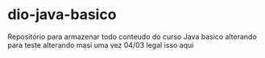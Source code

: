 # dio-java-basico
Repositório para armazenar todo conteudo do curso Java basico
alterando para teste
alterando masi uma vez 04/03
legal isso aqui